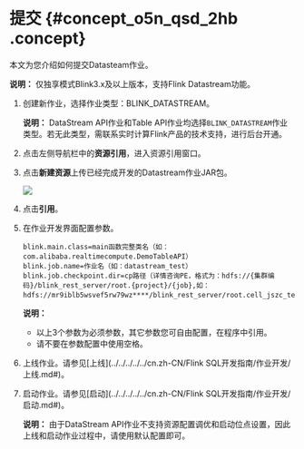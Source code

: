 # 提交 {#concept_o5n_qsd_2hb .concept}

本文为您介绍如何提交Datasteam作业。

**说明：** 仅独享模式Blink3.x及以上版本，支持Flink Datastream功能。

1.  创建新作业，选择作业类型：BLINK\_DATASTREAM。

    **说明：** DataStream API作业和Table API作业均选择`BLINK_DATASTREAM`作业类型。若无此类型，需联系实时计算Flink产品的技术支持，进行后台开通。

2.  点击左侧导航栏中的**资源引用**，进入资源引用窗口。
3.  点击**新建资源**上传已经完成开发的Datastream作业JAR包。

    ![](http://static-aliyun-doc.oss-cn-hangzhou.aliyuncs.com/assets/img/147774/155436200741380_zh-CN.png)

4.  点击**引用**。
5.  在作业开发界面配置参数。

    ```language-java
    blink.main.class=main函数完整类名（如：com.alibaba.realtimecompute.DemoTableAPI）
    blink.job.name=作业名（如：datastream_test）
    blink.job.checkpoint.dir=cp路径（详情咨询PE，格式为：hdfs://{集群编码}/blink_rest_server/root.{project}/{job},如：hdfs://mr9iblb5wsvef5rw79wz****/blink_rest_server/root.cell_jszc_test/datastream_test）
    ```

    **说明：** 

    -   以上3个参数为必须参数，其它参数您可自由配置，在程序中引用。
    -   请不要在参数配置中使用空格。
6.  上线作业。请参见[上线](../../../../../cn.zh-CN/Flink SQL开发指南/作业开发/上线.md#)。
7.  启动作业。请参见[启动](../../../../../cn.zh-CN/Flink SQL开发指南/作业开发/启动.md#)。

    **说明：** 由于DataStream API作业不支持资源配置调优和启动位点设置，因此上线和启动作业过程中，请使用默认配置即可。


